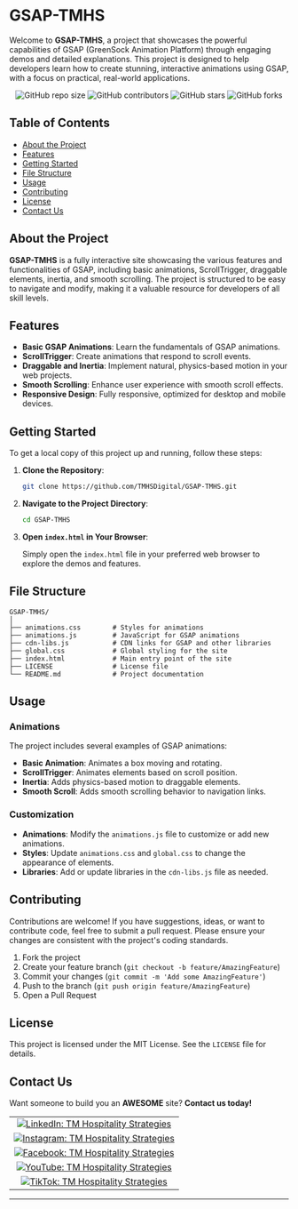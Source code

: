 # GSAP-TMHS

Welcome to **GSAP-TMHS**, a project that showcases the powerful capabilities of GSAP (GreenSock Animation Platform) through engaging demos and detailed explanations. This project is designed to help developers learn how to create stunning, interactive animations using GSAP, with a focus on practical, real-world applications.

<div align="center">

![GitHub repo size](https://img.shields.io/github/repo-size/TMHSDigital/GSAP-TMHS?color=green&style=for-the-badge)
![GitHub contributors](https://img.shields.io/github/contributors/TMHSDigital/GSAP-TMHS?color=green&style=for-the-badge)
![GitHub stars](https://img.shields.io/github/stars/TMHSDigital/GSAP-TMHS?color=green&style=for-the-badge)
![GitHub forks](https://img.shields.io/github/forks/TMHSDigital/GSAP-TMHS?color=green&style=for-the-badge)

</div>

## Table of Contents

- [About the Project](#about-the-project)
- [Features](#features)
- [Getting Started](#getting-started)
- [File Structure](#file-structure)
- [Usage](#usage)
- [Contributing](#contributing)
- [License](#license)
- [Contact Us](#contact-us)

## About the Project

**GSAP-TMHS** is a fully interactive site showcasing the various features and functionalities of GSAP, including basic animations, ScrollTrigger, draggable elements, inertia, and smooth scrolling. The project is structured to be easy to navigate and modify, making it a valuable resource for developers of all skill levels.

## Features

- **Basic GSAP Animations**: Learn the fundamentals of GSAP animations.
- **ScrollTrigger**: Create animations that respond to scroll events.
- **Draggable and Inertia**: Implement natural, physics-based motion in your web projects.
- **Smooth Scrolling**: Enhance user experience with smooth scroll effects.
- **Responsive Design**: Fully responsive, optimized for desktop and mobile devices.

## Getting Started

To get a local copy of this project up and running, follow these steps:

1. **Clone the Repository**:

   ```bash
   git clone https://github.com/TMHSDigital/GSAP-TMHS.git
   ```

2. **Navigate to the Project Directory**:

   ```bash
   cd GSAP-TMHS
   ```

3. **Open `index.html` in Your Browser**:

   Simply open the `index.html` file in your preferred web browser to explore the demos and features.

## File Structure

```
GSAP-TMHS/
│
├── animations.css        # Styles for animations
├── animations.js         # JavaScript for GSAP animations
├── cdn-libs.js           # CDN links for GSAP and other libraries
├── global.css            # Global styling for the site
├── index.html            # Main entry point of the site
├── LICENSE               # License file
└── README.md             # Project documentation
```

## Usage

### Animations

The project includes several examples of GSAP animations:

- **Basic Animation**: Animates a box moving and rotating.
- **ScrollTrigger**: Animates elements based on scroll position.
- **Inertia**: Adds physics-based motion to draggable elements.
- **Smooth Scroll**: Adds smooth scrolling behavior to navigation links.

### Customization

- **Animations**: Modify the `animations.js` file to customize or add new animations.
- **Styles**: Update `animations.css` and `global.css` to change the appearance of elements.
- **Libraries**: Add or update libraries in the `cdn-libs.js` file as needed.

## Contributing

Contributions are welcome! If you have suggestions, ideas, or want to contribute code, feel free to submit a pull request. Please ensure your changes are consistent with the project's coding standards.

1. Fork the project
2. Create your feature branch (`git checkout -b feature/AmazingFeature`)
3. Commit your changes (`git commit -m 'Add some AmazingFeature'`)
4. Push to the branch (`git push origin feature/AmazingFeature`)
5. Open a Pull Request

## License

This project is licensed under the MIT License. See the `LICENSE` file for details.

## Contact Us

Want someone to build you an **AWESOME** site? **Contact us today!**

<div align="center">

<table>
  <tr>
    <td align="center">
      <a href="https://www.linkedin.com/company/tm-hospitality-strategies/?viewAsMember=true">
        <img src="https://img.shields.io/badge/LinkedIn-TM%20Hospitality%20Strategies-blue?logo=linkedin&logoColor=white" alt="LinkedIn: TM Hospitality Strategies" />
      </a>
    </td>
  </tr>
  <tr>
    <td align="center">
      <a href="https://www.instagram.com/tmhs.ig/">
        <img src="https://img.shields.io/badge/Instagram-TM%20Hospitality%20Strategies-blue?logo=instagram&logoColor=white" alt="Instagram: TM Hospitality Strategies" />
      </a>
    </td>
  </tr>
  <tr>
    <td align="center">
      <a href="https://www.facebook.com/profile.php?viewas=100000686899395&id=100071356407115">
        <img src="https://img.shields.io/badge/Facebook-TM%20Hospitality%20Strategies-blue?logo=facebook&logoColor=white" alt="Facebook: TM Hospitality Strategies" />
      </a>
    </td>
  </tr>
  <tr>
    <td align="center">
      <a href="https://www.youtube.com/channel/UCeA22MjbnroVywVLC6z8oug">
        <img src="https://img.shields.io/badge/YouTube-TM%20Hospitality%20Strategies-blue?logo=youtube&logoColor=white" alt="YouTube: TM Hospitality Strategies" />
      </a>
    </td>
  </tr>
  <tr>
    <td align="center">
      <a href="https://www.tiktok.com/@tmhs.digital?is_from_webapp=1&sender_device=pc">
        <img src="https://img.shields.io/badge/TikTok-TM%20Hospitality%20Strategies-blue?logo=tiktok&logoColor=white" alt="TikTok: TM Hospitality Strategies" />
      </a>
    </td>
  </tr>
</table>

</div>

---
